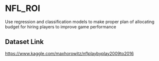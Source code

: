 # NFL_ROI
Use regression and classification models to make proper plan of allocating budget for hiring players to improve game performance

## Dataset Link
https://www.kaggle.com/maxhorowitz/nflplaybyplay2009to2016
